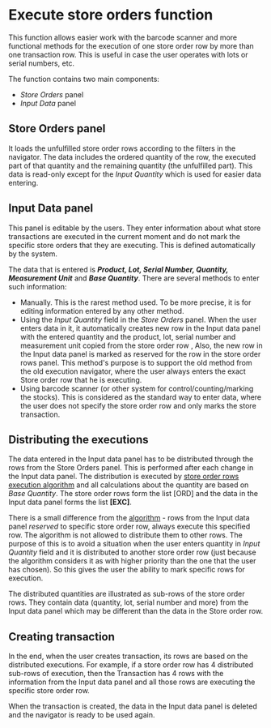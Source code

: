 # Execute store orders function

This function allows easier work with the barcode scanner and more functional methods for the execution of one store order row by more than one transaction row. This is useful in case the user operates with lots or serial numbers, etc.

The function contains two main components:

- *Store Orders* panel
- *Input Data* panel

## Store Orders panel

It loads the unfulfilled store order rows according to the filters in the navigator. The data includes the ordered quantity of the row, the executed part of that quantity and the remaining quantity (the unfulfilled part). This data is read-only except for the *Input Quantity* which is used for easier data entering.

## Input Data panel

This panel is editable by the users. They enter information about what store transactions are executed in the current moment and do not mark the specific store orders that they are executing. This is defined automatically by the system. 

The data that is entered is ***Product, Lot, Serial Number, Quantity, Measurement Unit*** and ***Base Quantity***. There are several methods to enter such information:

- Manually. This is the rarest method used. To be more precise, it is for editing information entered by any other method.
- Using the *Input Quantity* field in the *Store Orders* panel. When the user enters data in it, it automatically creates new row in the Input data panel with the entered quantity and the product, lot, serial number and measurement unit copied from the store order row ,  Also, the new row in the Input data panel is marked as reserved for the row in the store order rows panel. This method's purpose is to support the old method from the old execution navigator, where the user always enters the exact Store order row that he is executing.
- Using barcode scanner (or other system for control/counting/marking the stocks). This is considered as the standard way to enter data, where the user does not specify the store order row and only marks the store transaction.

## Distributing the executions

The data entered in the Input data panel has to be distributed through the rows from the Store Orders panel. This is performed after each change in the Input data panel. The distribution is executed by [store order rows execution algorithm](https://docs.erp.net/tech/modules/logistics/inventory/execute-store-orders-function/store-order-rows-execution-algorithm.html?q=Store%20order%20rows%20execution%20algorithm) and all calculations about the quantity are based on *Base Quantity*. The store order rows form the list [ORD] and the data in the Input data panel forms the list **[EXC]**.

There is a small difference from the [algorithm](https://docs.erp.net/tech/modules/logistics/inventory/execute-store-orders-function/store-order-rows-execution-algorithm.html?q=algorithm) - rows from the Input data panel *reserved* to specific store order row, always execute this specified row. The algorithm is not allowed to distribute them to other rows. The purpose of this is to avoid a situation when  the user enters quantity in *Input Quantity* field and it is distributed to another store order row (just because the algorithm considers it as with higher priority than the one that the user has chosen). So this gives the user the ability to mark specific rows for execution.

 The distributed quantities are illustrated as sub-rows of the store order rows. They contain data (quantity, lot, serial number and more) from the Input data panel which may be different than the data in the Store order row. 

## Creating transaction

In the end, when the user creates transaction, its rows are based on the distributed executions. For example,  if a store order row has 4 distributed sub-rows of execution, then the Transaction has 4 rows with the information from the Input data panel and all those rows are executing the specific store order row.

When the transaction is created, the data in the Input data panel is deleted and the navigator is ready to be used again.
